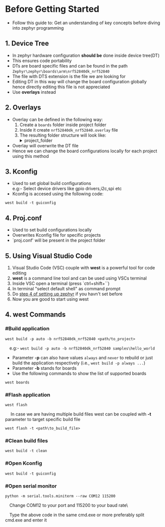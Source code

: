 # Before Getting Started
- Follow this guide to:
	Get an understanding of key concepts before diving into zephyr programming

## 1. Device Tree

- In zephyr hardware configuration **should be** done inside device tree(DT)
- This ensures code portability
- DTs are board specific files and can be found in the path `Zephyr\zephyr\boards\arm\nrf52840dk_nrf52840`
- The file with DTS extension is the file we are looking for
- Editing DT in this way will change the board configuration globally hence directly editing this file is not appreciated
- Use **overlays** instead

## 2. Overlays

- Overlay can be defined in the following way:
	1. Create a `boards` folder inside project folder
	2. Inside it create `nrf52840dk_nrf52840.overlay` file
	3. The resulting folder structure will look like:
		<details>
		<summary>project_folder</summary>
			&ensp;&ensp;&ensp;&ensp;-- boards<br>
			&ensp;&ensp;&ensp;&ensp;-- src<br>
			&ensp;&ensp;&ensp;&ensp;-- proj.conf<br>
			&ensp;&ensp;&ensp;&ensp;-- CMakeLists.txt
		</details>
- Overlay will overwrite the DT file
- Hence we can change the board configurations locally for each project using this method

## 3. Kconfig
- Used to set global build configurations\
e.g:- Select device drivers like gpio drivers,i2c,spi etc
- Kconfig is accesed using the following code:
```
west build -t guiconfig
```

## 4. Proj.conf
- Used to set build configurations locally
- Overwrites Kconfig file for specific projects
- `proj.conf' will be present in the project folder

## 5. Using Visual Studio Code
1. Visual Studio Code (VSC) couple with **west** is a powerful tool for code editing
2. **west** is a command line tool and can be used using VSCs terminal
3. Inside VSC open a terminal (press `ctrl+shift+\``)
4. In terminal "select default shell" as command prompt
5. Do [step 4 of setting up zephyr](https://github.com/Nafih-SA/Complete-Zephyr-Tutorial/tree/master/1.%20Setting%20Up%20Zephyr#step-4-set-environment-variables) if you havn't set before
6. Now you are good to start using west

## 4. west Commands
### #Build application
```
west build -p auto -b nrf52840dk_nrf52840 <path/to_project>
```
&ensp;&ensp;e.g:- `west build -p auto -b nrf52840dk_nrf52840 samples\hello_world`
- Parameter **-p** can also have values `always` and `never` to rebuild or just build the application respectively (i.e., `west build -p always ...`)
- Parameter **-b** stands for boards
- Use the following commands to show the list of supported boards
```
west boards
```
### #Flash application
```
west flash
```
&ensp;&ensp; In case we are having multiple build files west can be coupled with **-t** parameter to target specific build file
```
west flash -t <path\to_build_file>
```
### #Clean build files
```
west build -t clean
```
### #Open Kconfig
```
west build -t guiconfig
```
### #Open serial monitor
```
python -m serial.tools.miniterm --raw COM12 115200
```
&ensp;&ensp;Change COM12 to your port and 115200 to your baud rate\

&ensp;&ensp;Type the above code in the same cmd.exe or more preferably split cmd.exe and enter it